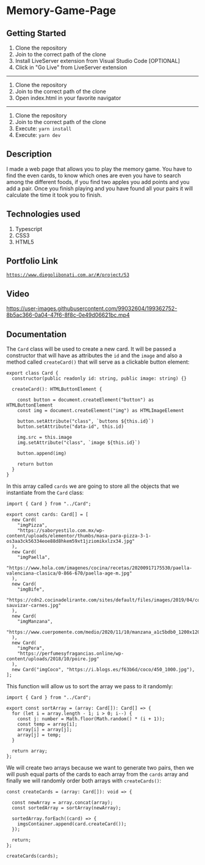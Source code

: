 # Memory-Game-Page

## Getting Started

1. Clone the repository
2. Join to the correct path of the clone
3. Install LiveServer extension from Visual Studio Code [OPTIONAL]
4. Click in "Go Live" from LiveServer extension

---

1. Clone the repository
2. Join to the correct path of the clone
3. Open index.html in your favorite navigator

---

1. Clone the repository
2. Join to the correct path of the clone
3. Execute: `yarn install`
4. Execute: `yarn dev`

## Description

I made a web page that allows you to play the memory game. You have to find the even cards, to know which ones are even you have to search among the different foods, if you find two apples you add points and you add a pair. Once you finish playing and you have found all your pairs it will calculate the time it took you to finish.

## Technologies used

1. Typescript
2. CSS3
3. HTML5

## Portfolio Link

[`https://www.diegolibonati.com.ar/#/project/53`](https://www.diegolibonati.com.ar/#/project/53)

## Video

https://user-images.githubusercontent.com/99032604/199362752-8b5ac366-0a04-47f6-8f8c-0e49d06621bc.mp4

## Documentation

The `Card` class will be used to create a new card. It will be passed a constructor that will have as attributes the `id` and the `image` and also a method called `createCard()` that will serve as a clickable button element:

```
export class Card {
  constructor(public readonly id: string, public image: string) {}

  createCard(): HTMLButtonElement {

    const button = document.createElement("button") as HTMLButtonElement
    const img = document.createElement("img") as HTMLImageElement

    button.setAttribute("class", `buttons ${this.id}`)
    button.setAttribute("data-id", this.id)

    img.src = this.image
    img.setAttribute("class", `image ${this.id}`)

    button.append(img)

    return button
  }
}
```

In this array called `cards` we are going to store all the objects that we instantiate from the `Card` class:

```
import { Card } from "../Card";

export const cards: Card[] = [
  new Card(
    "imgPizza",
    "https://saboryestilo.com.mx/wp-content/uploads/elementor/thumbs/masa-para-pizza-3-1-os3aa3ck56334eoe88d8hkem59xt1jziomikxlzx34.jpg"
  ),
  new Card(
    "imgPaella",
    "https://www.hola.com/imagenes/cocina/recetas/20200917175530/paella-valenciana-clasica/0-866-670/paella-age-m.jpg"
  ),
  new Card(
    "imgBife",
    "https://cdn2.cocinadelirante.com/sites/default/files/images/2019/04/como-sauvizar-carnes.jpg"
  ),
  new Card(
    "imgManzana",
    "https://www.cuerpomente.com/medio/2020/11/10/manzana_a1c5bdb0_1200x1200.jpg"
  ),
  new Card(
    "imgPera",
    "https://perfumesyfragancias.online/wp-content/uploads/2018/10/poire.jpg"
  ),
  new Card("imgCoco", "https://i.blogs.es/f63b6d/coco/450_1000.jpg"),
];
```

This function will allow us to sort the array we pass to it randomly:

```
import { Card } from "../Card";

export const sortArray = (array: Card[]): Card[] => {
  for (let i = array.length - 1; i > 0; i--) {
    const j: number = Math.floor(Math.random() * (i + 1));
    const temp = array[i];
    array[i] = array[j];
    array[j] = temp;
  }

  return array;
};
```

We will create two arrays because we want to generate two pairs, then we will push equal parts of the cards to each array from the `cards` array and finally we will randomly order both arrays with `createCards()`:

```
const createCards = (array: Card[]): void => {

  const newArray = array.concat(array);
  const sortedArray = sortArray(newArray);

  sortedArray.forEach((card) => {
    imgsContainer.append(card.createCard());
  });

  return;
};

createCards(cards);
```
